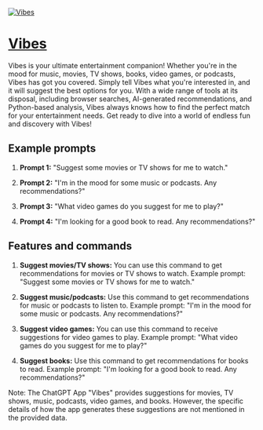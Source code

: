 [![Vibes](https://files.oaiusercontent.com/file-BesYohM90BpmTIjlpucDhx8e?se=2123-10-18T20%3A07%3A15Z&sp=r&sv=2021-08-06&sr=b&rscc=max-age%3D31536000%2C%20immutable&rscd=attachment%3B%20filename%3DVibes-logo.jpg&sig=cJF3fE%2BTHVOXWBlzn4CCxvl6y6TDI1lwJpDfAaDhs6Q%3D)](https://chat.openai.com/g/g-R5wpT0xWu-vibes)

# [Vibes](https://chat.openai.com/g/g-R5wpT0xWu-vibes)

Vibes is your ultimate entertainment companion! Whether you're in the mood for music, movies, TV shows, books, video games, or podcasts, Vibes has got you covered. Simply tell Vibes what you're interested in, and it will suggest the best options for you. With a wide range of tools at its disposal, including browser searches, AI-generated recommendations, and Python-based analysis, Vibes always knows how to find the perfect match for your entertainment needs. Get ready to dive into a world of endless fun and discovery with Vibes!

## Example prompts

1. **Prompt 1:** "Suggest some movies or TV shows for me to watch."

2. **Prompt 2:** "I'm in the mood for some music or podcasts. Any recommendations?"

3. **Prompt 3:** "What video games do you suggest for me to play?"

4. **Prompt 4:** "I'm looking for a good book to read. Any recommendations?"

## Features and commands

1. **Suggest movies/TV shows:** You can use this command to get recommendations for movies or TV shows to watch. Example prompt: "Suggest some movies or TV shows for me to watch."

2. **Suggest music/podcasts:** Use this command to get recommendations for music or podcasts to listen to. Example prompt: "I'm in the mood for some music or podcasts. Any recommendations?"

3. **Suggest video games:** You can use this command to receive suggestions for video games to play. Example prompt: "What video games do you suggest for me to play?"

4. **Suggest books:** Use this command to get recommendations for books to read. Example prompt: "I'm looking for a good book to read. Any recommendations?"

Note: The ChatGPT App "Vibes" provides suggestions for movies, TV shows, music, podcasts, video games, and books. However, the specific details of how the app generates these suggestions are not mentioned in the provided data.